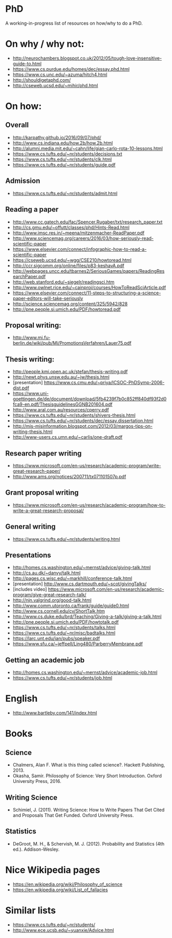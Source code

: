 # PhD
A working-in-progress list of resources on how/why to do a PhD. 

# On why / why not:
* http://neurochambers.blogspot.co.uk/2012/05/tough-love-insensitive-guide-to.html
* https://www.cs.purdue.edu/homes/dec/essay.phd.html
* https://www.cs.unc.edu/~azuma/hitch4.html
* http://shouldigetaphd.com/
* http://cseweb.ucsd.edu/~mihir/phd.html

# On how:
## Overall 
* http://karpathy.github.io/2016/09/07/phd/
* http://www.cs.indiana.edu/how.2b/how.2b.html
* http://alumni.media.mit.edu/~cahn/life/gian-carlo-rota-10-lessons.html
* https://www.cs.tufts.edu/~nr/students/decisions.txt
* https://www.cs.tufts.edu/~nr/students/clk.html
* https://www.cs.tufts.edu/~nr/students/guide.pdf

## Admission
* https://www.cs.tufts.edu/~nr/students/admit.html

## Reading a paper
* http://www.cc.gatech.edu/fac/Spencer.Rugaber/txt/research_paper.txt
* http://cs.gmu.edu/~offutt/classes/phd/Hints-Read.html
* http://www.imsc.res.in/~meena/mitzenmacher-ReadPaper.pdf
* http://www.sciencemag.org/careers/2016/03/how-seriously-read-scientific-paper
* https://www.elsevier.com/connect/infographic-how-to-read-a-scientific-paper
* https://cseweb.ucsd.edu/~wgg/CSE210/howtoread.html
* http://ccr.sigcomm.org/online/files/p83-keshavA.pdf
* http://webpages.uncc.edu/tbarnes2/SeriousGames/papers/ReadingResearchPaper.pdf
* http://web.stanford.edu/~siegelr/readingsci.htm
* http://www.owlnet.rice.edu/~cainproj/courses/HowToReadSciArticle.pdf
* https://www.elsevier.com/connect/11-steps-to-structuring-a-science-paper-editors-will-take-seriously
* http://science.sciencemag.org/content/325/5942/828
* http://pne.people.si.umich.edu/PDF/howtoread.pdf

## Proposal writing:
* http://www.mi.fu-berlin.de/wiki/pub/Mi/PromotionsVerfahren/Lauer75.pdf

## Thesis writing:
* http://people.kmi.open.ac.uk/stefan/thesis-writing.pdf
* http://newt.phys.unsw.edu.au/~jw/thesis.html
* [presentation] https://www.cs.cmu.edu/~priya/ICSOC-PhDSymp-2006-dist.pdf
* https://www.uni-goettingen.de/de/document/download/5fb4239f7b0c852ff840df93f2d0fca9-en.pdf/ThesisguidelinesGGNB201604.pdf
* http://www.aral.com.au/resources/cperry.pdf
* https://www.cs.tufts.edu/~nr/students/shivers-thesis.html
* https://www.cs.tufts.edu/~nr/students/dec/essay.dissertation.html
* http://mis-misinformation.blogspot.com/2012/03/margos-tips-on-writing-thesis.html
* http://www-users.cs.umn.edu/~carlis/one-draft.pdf

## Research paper writing 
* https://www.microsoft.com/en-us/research/academic-program/write-great-research-paper/
* http://www.ams.org/notices/200711/tx071101507p.pdf

## Grant proposal writing
* https://www.microsoft.com/en-us/research/academic-program/how-to-write-a-great-research-proposal/

## General writing
* https://www.cs.tufts.edu/~nr/students/writing.html

## Presentations
* http://homes.cs.washington.edu/~mernst/advice/giving-talk.html
* http://cs.au.dk/~danvy/talk.html
* http://pages.cs.wisc.edu/~markhill/conference-talk.html
* [presentation] http://www.cs.dartmouth.edu/~scot/givingTalks/
* [includes video] https://www.microsoft.com/en-us/research/academic-program/give-great-research-talk/
* http://njn.valgrind.org/good-talk.html
* http://www.comm.utoronto.ca/frank/guide/guide0.html
* http://www.cs.cornell.edu/cv/ShortTalk.htm
* http://www.cs.duke.edu/brd/Teaching/Giving-a-talk/giving-a-talk.html
* http://pne.people.si.umich.edu/PDF/howtotalk.pdf
* https://www.cs.tufts.edu/~nr/students/talks.html
* https://www.cs.tufts.edu/~nr/misc/badtalks.html
* https://larc.unt.edu/ian/pubs/speaker.pdf
* https://www.sfu.ca/~jeffpell/Ling480/ParberryMembrane.pdf

## Getting an academic job
* http://homes.cs.washington.edu/~mernst/advice/academic-job.html
* https://www.cs.tufts.edu/~nr/students/job.html

# English
* http://www.bartleby.com/141/index.html

# Books
## Science 
* Chalmers, Alan F. What is this thing called science?. Hackett Publishing, 2013.
* Okasha, Samir. Philosophy of Science: Very Short Introduction. Oxford University Press, 2016.

## Writing Science
* Schimiel, J. (2011). Writing Science: How to Write Papers That Get Cited and Proposals That Get Funded. Oxford University Press. 

## Statistics
* DeGroot, M. H., & Schervish, M. J. (2012). Probability and Statistics (4th ed.). Addison-Wesley.

# Nice Wikipedia pages
* https://en.wikipedia.org/wiki/Philosophy_of_science
* https://en.wikipedia.org/wiki/List_of_fallacies

# Similar lists
* https://www.cs.tufts.edu/~nr/students/
* http://www.ece.ucsb.edu/~yuanxie/Advice.html
